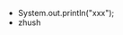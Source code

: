  - System.out.println("xxx");
 - zhush

<!--stackedit_data:
eyJoaXN0b3J5IjpbLTEzNTc5NDI4NTgsNzI2OTM3MjZdfQ==
-->